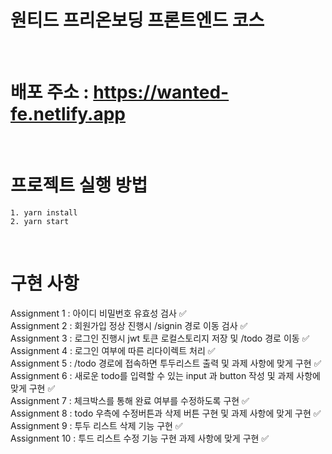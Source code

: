 # 원티드 프리온보딩 프론트엔드 코스

</br>

# 배포 주소 : https://wanted-fe.netlify.app

</br>

# 프로젝트 실행 방법

    1. yarn install
    2. yarn start

</br>

# 구현 사항

Assignment 1 : 아이디 비밀번호 유효성 검사 ✅ <br/>
Assignment 2 : 회원가입 정상 진행시 /signin 경로 이동 검사 ✅ <br/>
Assignment 3 : 로그인 진행시 jwt 토큰 로컬스토리지 저장 및 /todo 경로 이동 ✅ <br/>
Assignment 4 : 로그인 여부에 따른 리다이렉트 처리 ✅ <br/>
Assignment 5 : /todo 경로에 접속하면 투두리스트 출력 및 과제 사항에 맞게 구현 ✅ <br/>
Assignment 6 : 새로운 todo를 입력할 수 있는 input 과 button 작성 및 과제 사항에 맞게 구현 ✅ <br/>
Assignment 7 : 체크박스를 통해 완료 여부를 수정하도록 구현 ✅ <br/>
Assignment 8 : todo 우측에 수정버튼과 삭제 버튼 구현 및 과제 사항에 맞게 구현 ✅ <br/>
Assignment 9 : 투두 리스트 삭제 기능 구현 ✅ <br/>
Assignment 10 : 투드 리스트 수정 기능 구현 과제 사항에 맞게 구현 ✅ <br/>
